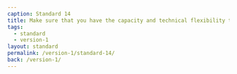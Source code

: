 ```yaml
---
caption: Standard 14
title: Make sure that you have the capacity and technical flexibility to update and improve the service on a very frequent basis.
tags:
  - standard
  - version-1
layout: standard
permalink: /version-1/standard-14/
back: /version-1/
---
```

